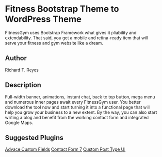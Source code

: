 # Fitness Bootstrap Theme to WordPress Theme

FitnessGym uses Bootstrap Framework what gives it pliability and extendability. That said, you get a mobile and retina-ready item that will serve your fitness and gym website like a dream.
## Author

Richard T. Reyes

## Description

Full-width banner, animations, instant chat, back to top button, mega menu and numerous inner pages await every FitnessGym user. You better download the tool now and start turning it into a functional page that will help you grow your business to a new extent. By the way, you can also start writing a blog and benefit from the working contact form and integrated Google Maps.

## Suggested Plugins

[Advace Custom Fields](https://www.advancedcustomfields.com)
[Contact Form 7](https://wordpress.org/plugins/contact-form-7)
[Custom Post Type UI](https://wordpress.org/plugins/custom-post-type-ui)
